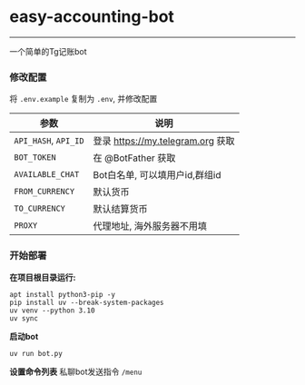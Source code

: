 # easy-accounting-bot

---

一个简单的Tg记账bot

### 修改配置

将 `.env.example` 复制为 `.env`, 并修改配置

| 参数                   | 说明                            |
|----------------------|-------------------------------|
| `API_HASH`, `API_ID` | 登录 https://my.telegram.org 获取 |
| `BOT_TOKEN`          | 在 @BotFather 获取               |
| `AVAILABLE_CHAT`     | Bot白名单, 可以填用户id,群组id          |
| `FROM_CURRENCY`      | 默认货币                          |
| `TO_CURRENCY`        | 默认结算货币                        |
| `PROXY`              | 代理地址, 海外服务器不用填                |

### 开始部署

**在项目根目录运行:**

```shell
apt install python3-pip -y
pip install uv --break-system-packages
uv venv --python 3.10
uv sync
```

**启动bot**

```shell
uv run bot.py
```

**设置命令列表**
私聊bot发送指令 `/menu`
